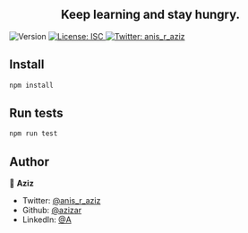 <h2 align="center">Keep learning and stay hungry.</h2>
<p>
  <img alt="Version" src="https://img.shields.io/badge/version-0.0.1-blue.svg?cacheSeconds=2592000" />
  <a href="#" target="_blank">
    <img alt="License: ISC" src="https://img.shields.io/badge/License-ISC-yellow.svg" />
  </a>
  <a href="https://twitter.com/anis_r_aziz" target="_blank">
    <img alt="Twitter: anis_r_aziz" src="https://img.shields.io/twitter/follow/anis_r_aziz.svg?style=social" />
  </a>
</p>

>  

## Install

```sh
npm install
```

## Run tests

```sh
npm run test
```

## Author

👤 **Aziz**

* Twitter: [@anis_r_aziz](https://twitter.com/anis_r_aziz)
* Github: [@azizar](https://github.com/azizar)
* LinkedIn: [@A](https://linkedin.com/in/anis-rahmatul-aziz-771704154)
